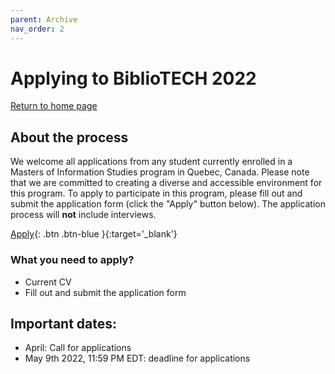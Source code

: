 ```yaml
---
parent: Archive
nav_order: 2
---
```

# Applying to BiblioTECH 2022
[Return to home page](https://code4libmontreal.github.io/BiblioTECH/archive/BiblioTECH2022/about2022.html)

## About the process
We welcome all applications from any student currently enrolled in a Masters of Information Studies program in Quebec, Canada. Please note that we are committed to creating a diverse and accessible environment for this program. To apply to participate in this program, please fill out and submit the application form (click the "Apply" button below). The application process will **not** include interviews.

[Apply](https://surveys.mcgill.ca/ls3/447491?lang=en){: .btn .btn-blue }{:target='_blank'}

### What you need to apply?
* Current CV
* Fill out and submit the application form

## Important dates: 
* April: Call for applications
* May 9th 2022, 11:59 PM EDT: deadline for applications

